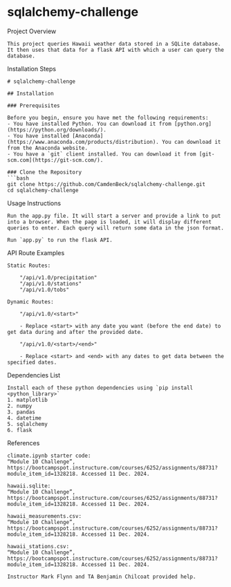 # sqlalchemy-challenge

Project Overview

    This project queries Hawaii weather data stored in a SQLite database. It then uses that data for a flask API with which a user can query the database.

Installation Steps

    # sqlalchemy-challenge

    ## Installation
    
    ### Prerequisites

    Before you begin, ensure you have met the following requirements:
    - You have installed Python. You can download it from [python.org](https://python.org/downloads/).
    - You have installed [Anaconda](https://www.anaconda.com/products/distribution). You can download it from the Anaconda website.
    - You have a `git` client installed. You can download it from [git-scm.com](https://git-scm.com/).

    ### Clone the Repository
    ```bash
    git clone https://github.com/CamdenBeck/sqlalchemy-challenge.git
    cd sqlalchemy-challenge

Usage Instructions

    Run the app.py file. It will start a server and provide a link to put into a browser. When the page is loaded, it will display different queries to enter. Each query will return some data in the json format.

    Run `app.py` to run the flask API.

API Route Examples

    Static Routes:

        "/api/v1.0/precipitation"
        "/api/v1.0/stations"
        "/api/v1.0/tobs"

    Dynamic Routes:

        "/api/v1.0/<start>"

        - Replace <start> with any date you want (before the end date) to get data during and after the provided date.

        "/api/v1.0/<start>/<end>"

        - Replace <start> and <end> with any dates to get data between the specified dates.

Dependencies List
    
    Install each of these python dependencies using `pip install <python_library>`
    1. matplotlib
    2. numpy
    3. pandas
    4. datetime
    5. sqlalchemy
    6. flask

References

    climate.ipynb starter code:
    “Module 10 Challenge”, https://bootcampspot.instructure.com/courses/6252/assignments/88731?module_item_id=1328218. Accessed 11 Dec. 2024.

    hawaii.sqlite:
    “Module 10 Challenge”, https://bootcampspot.instructure.com/courses/6252/assignments/88731?module_item_id=1328218. Accessed 11 Dec. 2024.

    hawaii_measurements.csv:
    “Module 10 Challenge”, https://bootcampspot.instructure.com/courses/6252/assignments/88731?module_item_id=1328218. Accessed 11 Dec. 2024.

    hawaii_stations.csv:
    “Module 10 Challenge”, https://bootcampspot.instructure.com/courses/6252/assignments/88731?module_item_id=1328218. Accessed 11 Dec. 2024.

    Instructor Mark Flynn and TA Benjamin Chilcoat provided help.